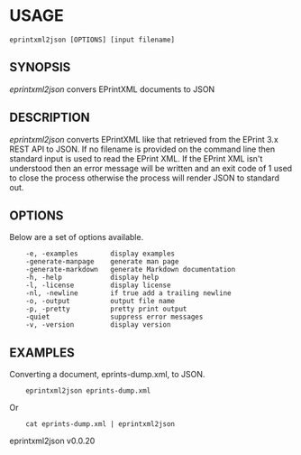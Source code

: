 
# USAGE

	eprintxml2json [OPTIONS] [input filename]

## SYNOPSIS

_eprintxml2json_ convers EPrintXML documents to JSON

## DESCRIPTION

_eprintxml2json_ converts EPrintXML like that
retrieved from the EPrint 3.x REST API to JSON. If no filename
is provided on the command line then standard input is used
to read the EPrint XML. If the EPrint XML isn't understood
then an error message will be written and an exit code of 1
used to close the process otherwise the process will render
JSON to standard out.


## OPTIONS

Below are a set of options available.

```
    -e, -examples        display examples
    -generate-manpage    generate man page
    -generate-markdown   generate Markdown documentation
    -h, -help            display help
    -l, -license         display license
    -nl, -newline        if true add a trailing newline
    -o, -output          output file name
    -p, -pretty          pretty print output
    -quiet               suppress error messages
    -v, -version         display version
```


## EXAMPLES

Converting a document, eprints-dump.xml, to JSON.

```
    eprintxml2json eprints-dump.xml
```

Or

```
    cat eprints-dump.xml | eprintxml2json 
```



eprintxml2json v0.0.20

